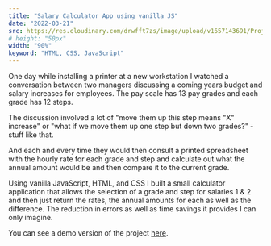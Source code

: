 ```yaml
---
title: "Salary Calculator App using vanilla JS"
date: "2022-03-21"
src: https://res.cloudinary.com/drwfft7zs/image/upload/v1657143691/Projects_Blog/Screenshot_2022-07-06_at_5.39.35_PM_qvzwsh.png
# height: "50px"
width: "90%"
keyword: "HTML, CSS, JavaScript"
---
```


One day while installing a printer at a new workstation I watched a conversation between two managers discussing a coming years budget and salary increases for employees. The pay scale has 13 pay grades and each grade has 12 steps.

The discussion involved a lot of "move them up this step means "X" increase" or "what if we move them up one step but down two grades?" - stuff like that.

And each and every time they would then consult a printed spreadsheet with the hourly rate for each grade and step and calculate out what the annual amount would be and then compare it to the current grade.

Using vanilla JavaScript, HTML, and CSS I built a small calculator application that allows the selection of a grade and step for salaries 1 & 2 and then just return the rates, the annual amounts for each as well as the difference. The reduction in errors as well as time savings it provides I can only imagine.

You can see a demo version of the project [here](https://wynettedegroot.com/).
